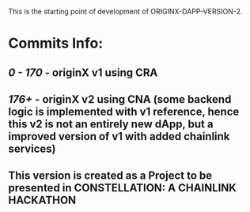 This is the starting point of development of ORIGINX-DAPP-VERSION-2.

# Commits Info:
## *0 - 170* - originX v1 using CRA

## *176+* - originX v2 using CNA (some backend logic is implemented with v1 reference, hence this v2 is not an entirely new dApp, but a improved version of v1 with added chainlink services)

## This version is created as a Project to be presented in **CONSTELLATION: A CHAINLINK HACKATHON**